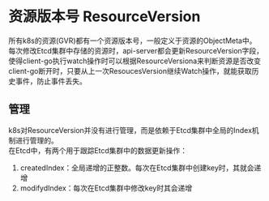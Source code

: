 # 资源版本号 ResourceVersion
所有k8s的资源(GVR)都有一个资源版本号，一般定义于资源的ObjectMeta中。  
每次修改Etcd集群中存储的资源时，api-server都会更新ResourceVersion字段，使得client-go执行watch操作时可以根据ResourceVersiona来判断资源是否改变  
client-go断开时，只要从上一次ResoucesVersion继续Watch操作，就能获取历史事件，防止事件丢失。

## 管理
k8s对ResourceVersion并没有进行管理，而是依赖于Etcd集群中全局的Index机制进行管理的。  
在Etcd中，有两个用于跟踪Etcd集群中的数据更新操作：
1. createdIndex：全局递增的正整数。每次在Etcd集群中创建key时，其就会递增
2. modifydIndex：每次在Etcd集群中修改key时其会递增